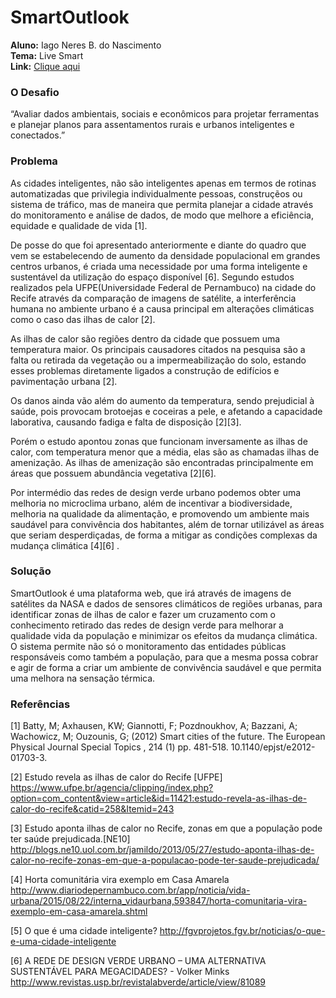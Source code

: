 # SmartOutlook

**Aluno:** Iago Neres B. do Nascimento  
**Tema:** Live Smart  
**Link:** [Clique aqui](https://2017.spaceappschallenge.org/challenges/earth-and-us/live-smart/details)



### O Desafio

“Avaliar dados ambientais, sociais e econômicos para projetar ferramentas e planejar planos para assentamentos rurais e urbanos inteligentes e conectados.”

### Problema

As cidades inteligentes, não são inteligentes apenas em termos de rotinas automatizadas que privilegia individualmente pessoas, construçẽos ou sistema de tráfico, mas de maneira que permita planejar a cidade através do monitoramento e análise de dados, de modo que melhore a eficiência, equidade e qualidade de vida [1].

De posse do que foi apresentado anteriormente e diante do quadro que vem se estabelecendo de aumento da densidade populacional em grandes centros urbanos, é criada uma necessidade por uma forma inteligente e sustentável da utilização do espaço disponível [6]. Segundo estudos realizados pela UFPE(Universidade Federal de Pernambuco) na cidade do Recife através da comparação de imagens de satélite, a interferência humana no ambiente urbano é a causa principal em alterações climáticas como o caso das ilhas de calor [2].

As ilhas de calor são regiões dentro da cidade que possuem uma temperatura maior. Os principais causadores citados na pesquisa são a falta ou retirada da vegetação ou a impermeabilização do solo, estando esses problemas diretamente ligados a construção de edifícios e pavimentação urbana [2].

Os danos ainda vão além do aumento da temperatura, sendo prejudicial à saúde, pois provocam brotoejas e coceiras a pele, e afetando a capacidade laborativa, causando fadiga e falta de disposição [2][3].

Porém o estudo apontou zonas que funcionam inversamente as ilhas de calor, com temperatura menor que a média, elas são as chamadas ilhas de amenização. As ilhas de amenização são encontradas principalmente em áreas que possuem abundância vegetativa [2][6].

Por intermédio das redes de design verde urbano podemos obter uma melhoria no microclima urbano, além de incentivar a biodiversidade, melhoria na qualidade da alimentação, e promovendo um ambiente mais saudável para convivência dos habitantes, além de tornar utilizável as áreas que seriam desperdiçadas, de forma a mitigar as condições complexas da mudança climática [4][6] .

### Solução

SmartOutlook é uma plataforma web, que irá através de imagens de satélites da NASA e dados de sensores climáticos de regiões urbanas, para identificar zonas de ilhas de calor e fazer um cruzamento com o conhecimento retirado das redes de design verde para melhorar a qualidade vida da população e minimizar os efeitos da mudança climática. O sistema permite não só o monitoramento das entidades públicas responsáveis como também a população, para que a mesma possa cobrar e agir de forma a criar um ambiente de convivência saudável e que permita uma melhora na sensação térmica.

### Referências


[1] Batty, M; Axhausen, KW; Giannotti, F; Pozdnoukhov, A; Bazzani, A; Wachowicz, M; Ouzounis, G; (2012) Smart cities of the future. The European Physical Journal Special Topics , 214 (1) pp. 481-518. 10.1140/epjst/e2012-01703-3.

[2] Estudo revela as ilhas de calor do Recife [UFPE]
https://www.ufpe.br/agencia/clipping/index.php?option=com_content&view=article&id=11421:estudo-revela-as-ilhas-de-calor-do-recife&catid=258&Itemid=243

[3] Estudo aponta ilhas de calor no Recife, zonas em que a população pode ter saúde prejudicada.[NE10] http://blogs.ne10.uol.com.br/jamildo/2013/05/27/estudo-aponta-ilhas-de-calor-no-recife-zonas-em-que-a-populacao-pode-ter-saude-prejudicada/

[4] Horta comunitária vira exemplo em Casa Amarela
http://www.diariodepernambuco.com.br/app/noticia/vida-urbana/2015/08/22/interna_vidaurbana,593847/horta-comunitaria-vira-exemplo-em-casa-amarela.shtml

[5] O que é uma cidade inteligente?
http://fgvprojetos.fgv.br/noticias/o-que-e-uma-cidade-inteligente

[6] A REDE DE DESIGN VERDE URBANO – UMA ALTERNATIVA SUSTENTÁVEL PARA MEGACIDADES? - Volker Minks
http://www.revistas.usp.br/revistalabverde/article/view/81089



